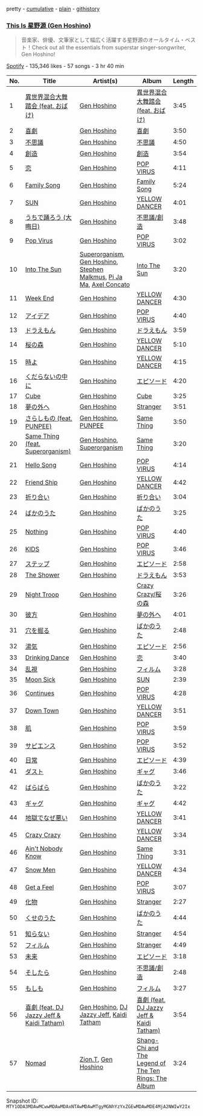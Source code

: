 pretty - [cumulative](/playlists/cumulative/37i9dQZF1DX1WBmdWaXNNZ.md) - [plain](/playlists/plain/37i9dQZF1DX1WBmdWaXNNZ) - [githistory](https://github.githistory.xyz/mackorone/spotify-playlist-archive/blob/main/playlists/plain/37i9dQZF1DX1WBmdWaXNNZ)

### [This Is 星野源 \(Gen Hoshino\)](https://open.spotify.com/playlist/37i9dQZF1DX1WBmdWaXNNZ)

> 音楽家、俳優、文筆家として幅広く活躍する星野源のオールタイム・ベスト！Check out all the essentials from superstar singer\-songwriter, Gen Hoshino!

[Spotify](https://open.spotify.com/user/spotify) - 135,346 likes - 57 songs - 3 hr 40 min

| No. | Title | Artist(s) | Album | Length |
|---|---|---|---|---|
| 1 | [異世界混合大舞踏会 \(feat\. おばけ\)](https://open.spotify.com/track/2YaWdN5tieE4Ntorawbbvq) | [Gen Hoshino](https://open.spotify.com/artist/1S2S00lgLYLGHWA44qGEUs) | [異世界混合大舞踏会 \(feat\. おばけ\)](https://open.spotify.com/album/48aHoa0UvjChDUllkQZoaX) | 3:45 |
| 2 | [喜劇](https://open.spotify.com/track/6pllZAdgBf4QTcFUrF3DzL) | [Gen Hoshino](https://open.spotify.com/artist/1S2S00lgLYLGHWA44qGEUs) | [喜劇](https://open.spotify.com/album/0W9ENhe5arttYknqbp67DB) | 3:50 |
| 3 | [不思議](https://open.spotify.com/track/6NKn02oJDkUkRa9IHbMe3n) | [Gen Hoshino](https://open.spotify.com/artist/1S2S00lgLYLGHWA44qGEUs) | [不思議](https://open.spotify.com/album/5s6klVSavspAWCCKSjDYCn) | 4:50 |
| 4 | [創造](https://open.spotify.com/track/359Yw4Ng9TcH667Ct2Dj6D) | [Gen Hoshino](https://open.spotify.com/artist/1S2S00lgLYLGHWA44qGEUs) | [創造](https://open.spotify.com/album/0K9ynR8vZZocGNMi9bvlUM) | 3:54 |
| 5 | [恋](https://open.spotify.com/track/1flvuaMS27JxpEBL0u2cWc) | [Gen Hoshino](https://open.spotify.com/artist/1S2S00lgLYLGHWA44qGEUs) | [POP VIRUS](https://open.spotify.com/album/2GP1RmB0LvvuXOwOmrtG86) | 4:11 |
| 6 | [Family Song](https://open.spotify.com/track/6XzDz5r1bGMkcOKeXQwTqM) | [Gen Hoshino](https://open.spotify.com/artist/1S2S00lgLYLGHWA44qGEUs) | [Family Song](https://open.spotify.com/album/6xgolNn3qUk3c2fvkBKuwN) | 5:24 |
| 7 | [SUN](https://open.spotify.com/track/1DOZa2VoazIiDjGYlUQTlW) | [Gen Hoshino](https://open.spotify.com/artist/1S2S00lgLYLGHWA44qGEUs) | [YELLOW DANCER](https://open.spotify.com/album/3Fj07HA1r20hRdF9eepuax) | 4:01 |
| 8 | [うちで踊ろう \(大晦日\)](https://open.spotify.com/track/2zyFTHMJZNTH2pqjxo48kE) | [Gen Hoshino](https://open.spotify.com/artist/1S2S00lgLYLGHWA44qGEUs) | [不思議/創造](https://open.spotify.com/album/4hszJ4hSzw0tmz2y30DzNK) | 3:48 |
| 9 | [Pop Virus](https://open.spotify.com/track/4hQ5tBCwPRkzhFB424U63U) | [Gen Hoshino](https://open.spotify.com/artist/1S2S00lgLYLGHWA44qGEUs) | [POP VIRUS](https://open.spotify.com/album/2GP1RmB0LvvuXOwOmrtG86) | 3:02 |
| 10 | [Into The Sun](https://open.spotify.com/track/6Aw4apZtDh41tu3F0obxDt) | [Superorganism](https://open.spotify.com/artist/0Wkm45quqfx3NepJpXDvwE), [Gen Hoshino](https://open.spotify.com/artist/1S2S00lgLYLGHWA44qGEUs), [Stephen Malkmus](https://open.spotify.com/artist/0WISkx0PwT6lYWdPqKUJY8), [Pi Ja Ma](https://open.spotify.com/artist/4Rvd84k54Bx41YK2kH3GoA), [Axel Concato](https://open.spotify.com/artist/1vmJHFbi8KRWgmOmOU0M5V) | [Into The Sun](https://open.spotify.com/album/2rOnO3lQDhLV6EHoARg3xz) | 3:20 |
| 11 | [Week End](https://open.spotify.com/track/4yBciZ52BnlfqsbwmRKKKp) | [Gen Hoshino](https://open.spotify.com/artist/1S2S00lgLYLGHWA44qGEUs) | [YELLOW DANCER](https://open.spotify.com/album/3Fj07HA1r20hRdF9eepuax) | 4:30 |
| 12 | [アイデア](https://open.spotify.com/track/7jgqNMnqAT9FghC1uSYTFF) | [Gen Hoshino](https://open.spotify.com/artist/1S2S00lgLYLGHWA44qGEUs) | [POP VIRUS](https://open.spotify.com/album/2GP1RmB0LvvuXOwOmrtG86) | 4:40 |
| 13 | [ドラえもん](https://open.spotify.com/track/6rEReeuYDZdggaSMF1sybO) | [Gen Hoshino](https://open.spotify.com/artist/1S2S00lgLYLGHWA44qGEUs) | [ドラえもん](https://open.spotify.com/album/1LdrgeXgpJkelkirMtgFxq) | 3:59 |
| 14 | [桜の森](https://open.spotify.com/track/7hjZPeA13HBpkkQw9Hzrqe) | [Gen Hoshino](https://open.spotify.com/artist/1S2S00lgLYLGHWA44qGEUs) | [YELLOW DANCER](https://open.spotify.com/album/3Fj07HA1r20hRdF9eepuax) | 5:10 |
| 15 | [時よ](https://open.spotify.com/track/72CAbDIuiTIerMusyaQ0hv) | [Gen Hoshino](https://open.spotify.com/artist/1S2S00lgLYLGHWA44qGEUs) | [YELLOW DANCER](https://open.spotify.com/album/3Fj07HA1r20hRdF9eepuax) | 4:15 |
| 16 | [くだらないの中に](https://open.spotify.com/track/1HD7YyTYAQ4LPussdtj7Ui) | [Gen Hoshino](https://open.spotify.com/artist/1S2S00lgLYLGHWA44qGEUs) | [エピソード](https://open.spotify.com/album/63gQEvQUZN16y0uROFo1ir) | 4:20 |
| 17 | [Cube](https://open.spotify.com/track/6zyo1q1mrt3cnpduIHoLSq) | [Gen Hoshino](https://open.spotify.com/artist/1S2S00lgLYLGHWA44qGEUs) | [Cube](https://open.spotify.com/album/1Btb0X4mIlkg8pF7LrdSHh) | 3:25 |
| 18 | [夢の外へ](https://open.spotify.com/track/6wlUtMxqW0E4V0ZzPtRMkt) | [Gen Hoshino](https://open.spotify.com/artist/1S2S00lgLYLGHWA44qGEUs) | [Stranger](https://open.spotify.com/album/2z8PuJutQ2cqlYpu9K0vxf) | 3:51 |
| 19 | [さらしもの \(feat\. PUNPEE\)](https://open.spotify.com/track/0LXJ38MncJmqqVdeUhDIZv) | [Gen Hoshino](https://open.spotify.com/artist/1S2S00lgLYLGHWA44qGEUs), [PUNPEE](https://open.spotify.com/artist/0mP8A1qIoufScrsxq18Cw6) | [Same Thing](https://open.spotify.com/album/2op3b4cWvxjWI3TlD9M8a3) | 3:50 |
| 20 | [Same Thing \(feat\. Superorganism\)](https://open.spotify.com/track/0NZNtJar3qon6oVIR6XjIA) | [Gen Hoshino](https://open.spotify.com/artist/1S2S00lgLYLGHWA44qGEUs), [Superorganism](https://open.spotify.com/artist/0Wkm45quqfx3NepJpXDvwE) | [Same Thing](https://open.spotify.com/album/2op3b4cWvxjWI3TlD9M8a3) | 3:20 |
| 21 | [Hello Song](https://open.spotify.com/track/7IV7n5PxCPwDqOnVQGPwnU) | [Gen Hoshino](https://open.spotify.com/artist/1S2S00lgLYLGHWA44qGEUs) | [POP VIRUS](https://open.spotify.com/album/2GP1RmB0LvvuXOwOmrtG86) | 4:14 |
| 22 | [Friend Ship](https://open.spotify.com/track/6BQkSdgPMRdXTfW3ZT0WHY) | [Gen Hoshino](https://open.spotify.com/artist/1S2S00lgLYLGHWA44qGEUs) | [YELLOW DANCER](https://open.spotify.com/album/3Fj07HA1r20hRdF9eepuax) | 4:42 |
| 23 | [折り合い](https://open.spotify.com/track/0JiX8UaEUb2mt4Hrp3HtrK) | [Gen Hoshino](https://open.spotify.com/artist/1S2S00lgLYLGHWA44qGEUs) | [折り合い](https://open.spotify.com/album/7gCmdcty82ewDfdrLhMhQJ) | 3:04 |
| 24 | [ばかのうた](https://open.spotify.com/track/6CkWNqNXkCpYx55if8I9oj) | [Gen Hoshino](https://open.spotify.com/artist/1S2S00lgLYLGHWA44qGEUs) | [ばかのうた](https://open.spotify.com/album/0Q8mx1yHMWGG69vXrpiDrX) | 3:25 |
| 25 | [Nothing](https://open.spotify.com/track/037Z9dmkkqelP4cU0fcqWs) | [Gen Hoshino](https://open.spotify.com/artist/1S2S00lgLYLGHWA44qGEUs) | [POP VIRUS](https://open.spotify.com/album/2GP1RmB0LvvuXOwOmrtG86) | 4:40 |
| 26 | [KIDS](https://open.spotify.com/track/48xCwzYgpO629btODlQxgK) | [Gen Hoshino](https://open.spotify.com/artist/1S2S00lgLYLGHWA44qGEUs) | [POP VIRUS](https://open.spotify.com/album/2GP1RmB0LvvuXOwOmrtG86) | 3:46 |
| 27 | [ステップ](https://open.spotify.com/track/06QZEmhNR7QdWsQxDzgtHa) | [Gen Hoshino](https://open.spotify.com/artist/1S2S00lgLYLGHWA44qGEUs) | [エピソード](https://open.spotify.com/album/63gQEvQUZN16y0uROFo1ir) | 2:58 |
| 28 | [The Shower](https://open.spotify.com/track/3LtQtp24SRMuymIrQmQfKW) | [Gen Hoshino](https://open.spotify.com/artist/1S2S00lgLYLGHWA44qGEUs) | [ドラえもん](https://open.spotify.com/album/1LdrgeXgpJkelkirMtgFxq) | 3:53 |
| 29 | [Night Troop](https://open.spotify.com/track/0CdWeglfN1w2ZlK1yk4kgK) | [Gen Hoshino](https://open.spotify.com/artist/1S2S00lgLYLGHWA44qGEUs) | [Crazy Crazy/桜の森](https://open.spotify.com/album/6MpR8BS7yIKKS2DPejjYvw) | 3:26 |
| 30 | [彼方](https://open.spotify.com/track/0X6YqzGOAaShLBr6HmnTxT) | [Gen Hoshino](https://open.spotify.com/artist/1S2S00lgLYLGHWA44qGEUs) | [夢の外へ](https://open.spotify.com/album/16Qv1FdwQb59zNHBNG94lb) | 4:01 |
| 31 | [穴を掘る](https://open.spotify.com/track/5jgmSmIUIMjuaoDbER4Wgs) | [Gen Hoshino](https://open.spotify.com/artist/1S2S00lgLYLGHWA44qGEUs) | [ばかのうた](https://open.spotify.com/album/0Q8mx1yHMWGG69vXrpiDrX) | 2:48 |
| 32 | [湯気](https://open.spotify.com/track/3EMr3gNOpGCC4Uaty4sCcB) | [Gen Hoshino](https://open.spotify.com/artist/1S2S00lgLYLGHWA44qGEUs) | [エピソード](https://open.spotify.com/album/63gQEvQUZN16y0uROFo1ir) | 2:56 |
| 33 | [Drinking Dance](https://open.spotify.com/track/5BI9ImD6DhRtfsgaRAg4LL) | [Gen Hoshino](https://open.spotify.com/artist/1S2S00lgLYLGHWA44qGEUs) | [恋](https://open.spotify.com/album/0DfuNg7whkEABLFek6IF27) | 3:40 |
| 34 | [乱視](https://open.spotify.com/track/6qIcxgK7ZlF00wnkPB9KcX) | [Gen Hoshino](https://open.spotify.com/artist/1S2S00lgLYLGHWA44qGEUs) | [フィルム](https://open.spotify.com/album/7qRrk4lJ3aukVtTe2c7Qyq) | 3:28 |
| 35 | [Moon Sick](https://open.spotify.com/track/2NKwAXmRJJGNtSznAiC9bg) | [Gen Hoshino](https://open.spotify.com/artist/1S2S00lgLYLGHWA44qGEUs) | [SUN](https://open.spotify.com/album/4CkAmxvvfAYrXr3tM8Zpqz) | 2:39 |
| 36 | [Continues](https://open.spotify.com/track/2RjN72vwuliC8FX4CcgylQ) | [Gen Hoshino](https://open.spotify.com/artist/1S2S00lgLYLGHWA44qGEUs) | [POP VIRUS](https://open.spotify.com/album/2GP1RmB0LvvuXOwOmrtG86) | 4:28 |
| 37 | [Down Town](https://open.spotify.com/track/5g5ioDgBlDUQduaGJHSRkN) | [Gen Hoshino](https://open.spotify.com/artist/1S2S00lgLYLGHWA44qGEUs) | [YELLOW DANCER](https://open.spotify.com/album/3Fj07HA1r20hRdF9eepuax) | 3:51 |
| 38 | [肌](https://open.spotify.com/track/0YEjAa5T0NQwvB7uz1dJvW) | [Gen Hoshino](https://open.spotify.com/artist/1S2S00lgLYLGHWA44qGEUs) | [POP VIRUS](https://open.spotify.com/album/2GP1RmB0LvvuXOwOmrtG86) | 3:59 |
| 39 | [サピエンス](https://open.spotify.com/track/3WioT72oVomnlpYpfl9HeN) | [Gen Hoshino](https://open.spotify.com/artist/1S2S00lgLYLGHWA44qGEUs) | [POP VIRUS](https://open.spotify.com/album/2GP1RmB0LvvuXOwOmrtG86) | 3:52 |
| 40 | [日常](https://open.spotify.com/track/2ZQMD01H60aj1qC3jz0KG1) | [Gen Hoshino](https://open.spotify.com/artist/1S2S00lgLYLGHWA44qGEUs) | [エピソード](https://open.spotify.com/album/63gQEvQUZN16y0uROFo1ir) | 4:39 |
| 41 | [ダスト](https://open.spotify.com/track/53xdNKz8q8r1N3oxXW5hjh) | [Gen Hoshino](https://open.spotify.com/artist/1S2S00lgLYLGHWA44qGEUs) | [ギャグ](https://open.spotify.com/album/1a9T29gq7pbsfocWOzBdZL) | 3:46 |
| 42 | [ばらばら](https://open.spotify.com/track/0RFt3nrc40G6eJHgnvvDxv) | [Gen Hoshino](https://open.spotify.com/artist/1S2S00lgLYLGHWA44qGEUs) | [ばかのうた](https://open.spotify.com/album/0Q8mx1yHMWGG69vXrpiDrX) | 3:22 |
| 43 | [ギャグ](https://open.spotify.com/track/1SthVgXPOV0py1CHizp42X) | [Gen Hoshino](https://open.spotify.com/artist/1S2S00lgLYLGHWA44qGEUs) | [ギャグ](https://open.spotify.com/album/1a9T29gq7pbsfocWOzBdZL) | 4:42 |
| 44 | [地獄でなぜ悪い](https://open.spotify.com/track/61znEgS6PbjGHLmQcNr0xZ) | [Gen Hoshino](https://open.spotify.com/artist/1S2S00lgLYLGHWA44qGEUs) | [YELLOW DANCER](https://open.spotify.com/album/3Fj07HA1r20hRdF9eepuax) | 3:41 |
| 45 | [Crazy Crazy](https://open.spotify.com/track/57T1nEAUura1AX0JgJDVDu) | [Gen Hoshino](https://open.spotify.com/artist/1S2S00lgLYLGHWA44qGEUs) | [YELLOW DANCER](https://open.spotify.com/album/3Fj07HA1r20hRdF9eepuax) | 3:34 |
| 46 | [Ain't Nobody Know](https://open.spotify.com/track/0TVfS8GKzlHNT9Z4IQ7Wrz) | [Gen Hoshino](https://open.spotify.com/artist/1S2S00lgLYLGHWA44qGEUs) | [Same Thing](https://open.spotify.com/album/2op3b4cWvxjWI3TlD9M8a3) | 3:31 |
| 47 | [Snow Men](https://open.spotify.com/track/4EAFrjOpnbkUel0WrD9TTy) | [Gen Hoshino](https://open.spotify.com/artist/1S2S00lgLYLGHWA44qGEUs) | [YELLOW DANCER](https://open.spotify.com/album/3Fj07HA1r20hRdF9eepuax) | 4:34 |
| 48 | [Get a Feel](https://open.spotify.com/track/7cwzoU55oSCNP7m8dWDShQ) | [Gen Hoshino](https://open.spotify.com/artist/1S2S00lgLYLGHWA44qGEUs) | [POP VIRUS](https://open.spotify.com/album/2GP1RmB0LvvuXOwOmrtG86) | 3:07 |
| 49 | [化物](https://open.spotify.com/track/5IOKl1EeyOw7Bjp9E84tdw) | [Gen Hoshino](https://open.spotify.com/artist/1S2S00lgLYLGHWA44qGEUs) | [Stranger](https://open.spotify.com/album/2z8PuJutQ2cqlYpu9K0vxf) | 2:27 |
| 50 | [くせのうた](https://open.spotify.com/track/3VYGe2iv4Ja4KcgsKGhTZg) | [Gen Hoshino](https://open.spotify.com/artist/1S2S00lgLYLGHWA44qGEUs) | [ばかのうた](https://open.spotify.com/album/0Q8mx1yHMWGG69vXrpiDrX) | 4:44 |
| 51 | [知らない](https://open.spotify.com/track/7rSLSZWOvx67HWeUOBqze8) | [Gen Hoshino](https://open.spotify.com/artist/1S2S00lgLYLGHWA44qGEUs) | [Stranger](https://open.spotify.com/album/2z8PuJutQ2cqlYpu9K0vxf) | 4:54 |
| 52 | [フィルム](https://open.spotify.com/track/7zixzfko6GIUYjD9NtRUOR) | [Gen Hoshino](https://open.spotify.com/artist/1S2S00lgLYLGHWA44qGEUs) | [Stranger](https://open.spotify.com/album/2z8PuJutQ2cqlYpu9K0vxf) | 4:49 |
| 53 | [未来](https://open.spotify.com/track/4q8gfiDFF4YI7LRJa6GhBL) | [Gen Hoshino](https://open.spotify.com/artist/1S2S00lgLYLGHWA44qGEUs) | [エピソード](https://open.spotify.com/album/63gQEvQUZN16y0uROFo1ir) | 3:18 |
| 54 | [そしたら](https://open.spotify.com/track/2puoZAkFbPOwHpi0YyaQUJ) | [Gen Hoshino](https://open.spotify.com/artist/1S2S00lgLYLGHWA44qGEUs) | [不思議/創造](https://open.spotify.com/album/4hszJ4hSzw0tmz2y30DzNK) | 2:48 |
| 55 | [もしも](https://open.spotify.com/track/4kulXzzPedW6CrAQiU8cpa) | [Gen Hoshino](https://open.spotify.com/artist/1S2S00lgLYLGHWA44qGEUs) | [フィルム](https://open.spotify.com/album/7qRrk4lJ3aukVtTe2c7Qyq) | 3:27 |
| 56 | [喜劇 \(feat\. DJ Jazzy Jeff & Kaidi Tatham\)](https://open.spotify.com/track/4x4Nx7y7f4dZ2Bp3veS1kA) | [Gen Hoshino](https://open.spotify.com/artist/1S2S00lgLYLGHWA44qGEUs), [DJ Jazzy Jeff](https://open.spotify.com/artist/3nmiIgeri4vEY7y0VpbsCn), [Kaidi Tatham](https://open.spotify.com/artist/1x2aM48UiN5WoQL6ISEPvz) | [喜劇 \(feat\. DJ Jazzy Jeff & Kaidi Tatham\)](https://open.spotify.com/album/2g9XXfCHYDpSgaSdkM04uZ) | 3:54 |
| 57 | [Nomad](https://open.spotify.com/track/753sRMieYWBC6HGodwtkjI) | [Zion.T](https://open.spotify.com/artist/5HenzRvMtSrgtvU16XAoby), [Gen Hoshino](https://open.spotify.com/artist/1S2S00lgLYLGHWA44qGEUs) | [Shang\-Chi and The Legend of The Ten Rings: The Album](https://open.spotify.com/album/2kAqjStKcwlDD59H0llhGC) | 3:24 |

Snapshot ID: `MTY1ODA3MDAwMCwwMDAwMDAxNTAwMDAwMTgyMGNhYzYxZGEwMDAwMDE4MjA2NWIwY2Ix`
